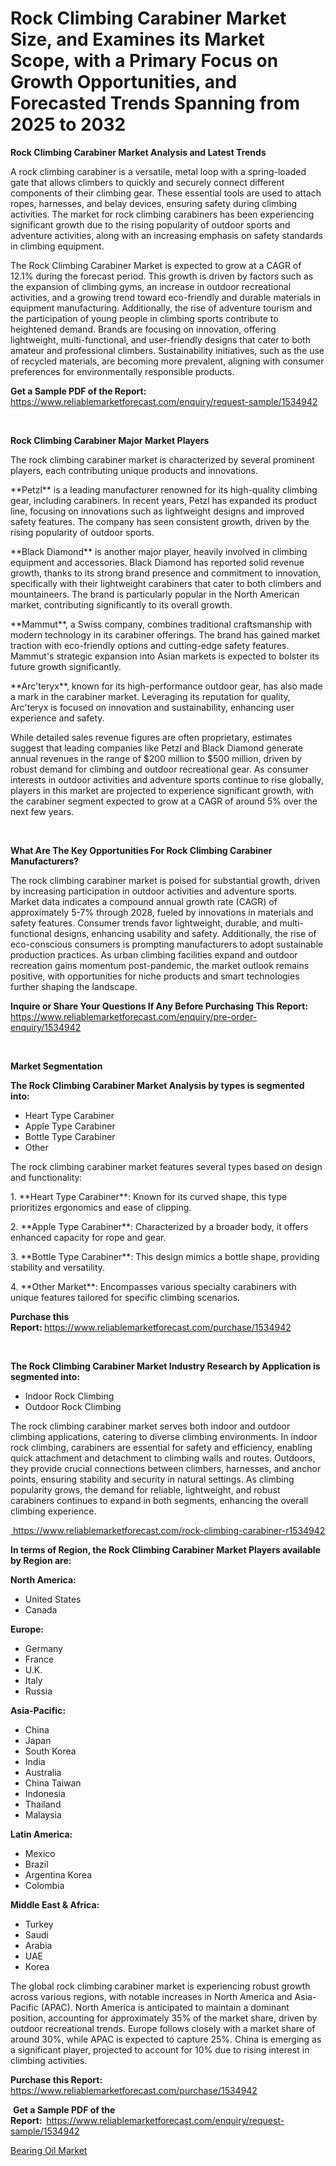 <p><h1>Rock Climbing Carabiner Market Size, and Examines its Market Scope, with a Primary Focus on Growth Opportunities, and Forecasted Trends Spanning from 2025 to 2032</h1></p><p><strong>Rock Climbing Carabiner Market Analysis and Latest Trends</strong></p>
<p><p>A rock climbing carabiner is a versatile, metal loop with a spring-loaded gate that allows climbers to quickly and securely connect different components of their climbing gear. These essential tools are used to attach ropes, harnesses, and belay devices, ensuring safety during climbing activities. The market for rock climbing carabiners has been experiencing significant growth due to the rising popularity of outdoor sports and adventure activities, along with an increasing emphasis on safety standards in climbing equipment.</p><p>The Rock Climbing Carabiner Market is expected to grow at a CAGR of 12.1% during the forecast period. This growth is driven by factors such as the expansion of climbing gyms, an increase in outdoor recreational activities, and a growing trend toward eco-friendly and durable materials in equipment manufacturing. Additionally, the rise of adventure tourism and the participation of young people in climbing sports contribute to heightened demand. Brands are focusing on innovation, offering lightweight, multi-functional, and user-friendly designs that cater to both amateur and professional climbers. Sustainability initiatives, such as the use of recycled materials, are becoming more prevalent, aligning with consumer preferences for environmentally responsible products.</p></p>
<p><strong>Get a Sample PDF of the Report:&nbsp;</strong> <a href="https://www.reliablemarketforecast.com/enquiry/request-sample/1534942?utm_campaign=1140&utm_medium=2&utm_source=Github&utm_content=ia&utm_term=06022025&utm_id=rock-climbing-carabiner">https://www.reliablemarketforecast.com/enquiry/request-sample/1534942</a></p>
<p>&nbsp;</p>
<p><strong>Rock Climbing Carabiner Major Market Players</strong></p>
<p><p>The rock climbing carabiner market is characterized by several prominent players, each contributing unique products and innovations. </p><p>**Petzl** is a leading manufacturer renowned for its high-quality climbing gear, including carabiners. In recent years, Petzl has expanded its product line, focusing on innovations such as lightweight designs and improved safety features. The company has seen consistent growth, driven by the rising popularity of outdoor sports.</p><p>**Black Diamond** is another major player, heavily involved in climbing equipment and accessories. Black Diamond has reported solid revenue growth, thanks to its strong brand presence and commitment to innovation, specifically with their lightweight carabiners that cater to both climbers and mountaineers. The brand is particularly popular in the North American market, contributing significantly to its overall growth.</p><p>**Mammut**, a Swiss company, combines traditional craftsmanship with modern technology in its carabiner offerings. The brand has gained market traction with eco-friendly options and cutting-edge safety features. Mammut's strategic expansion into Asian markets is expected to bolster its future growth significantly.</p><p>**Arc'teryx**, known for its high-performance outdoor gear, has also made a mark in the carabiner market. Leveraging its reputation for quality, Arc'teryx is focused on innovation and sustainability, enhancing user experience and safety.</p><p>While detailed sales revenue figures are often proprietary, estimates suggest that leading companies like Petzl and Black Diamond generate annual revenues in the range of $200 million to $500 million, driven by robust demand for climbing and outdoor recreational gear. As consumer interests in outdoor activities and adventure sports continue to rise globally, players in this market are projected to experience significant growth, with the carabiner segment expected to grow at a CAGR of around 5% over the next few years.</p></p>
<p>&nbsp;</p>
<p><strong>What Are The Key Opportunities For Rock Climbing Carabiner Manufacturers?</strong></p>
<p><p>The rock climbing carabiner market is poised for substantial growth, driven by increasing participation in outdoor activities and adventure sports. Market data indicates a compound annual growth rate (CAGR) of approximately 5-7% through 2028, fueled by innovations in materials and safety features. Consumer trends favor lightweight, durable, and multi-functional designs, enhancing usability and safety. Additionally, the rise of eco-conscious consumers is prompting manufacturers to adopt sustainable production practices. As urban climbing facilities expand and outdoor recreation gains momentum post-pandemic, the market outlook remains positive, with opportunities for niche products and smart technologies further shaping the landscape.</p></p>
<p><strong>Inquire or Share Your Questions If Any Before Purchasing This Report:</strong> <a href="https://www.reliablemarketforecast.com/enquiry/pre-order-enquiry/1534942?utm_campaign=1140&utm_medium=2&utm_source=Github&utm_content=ia&utm_term=06022025&utm_id=rock-climbing-carabiner">https://www.reliablemarketforecast.com/enquiry/pre-order-enquiry/1534942</a></p>
<p>&nbsp;</p>
<p><strong>Market Segmentation</strong></p>
<p><strong>The Rock Climbing Carabiner Market Analysis by types is segmented into:</strong></p>
<p><ul><li>Heart Type Carabiner</li><li>Apple Type Carabiner</li><li>Bottle Type Carabiner</li><li>Other</li></ul></p>
<p><p>The rock climbing carabiner market features several types based on design and functionality: </p><p>1. **Heart Type Carabiner**: Known for its curved shape, this type prioritizes ergonomics and ease of clipping.</p><p>2. **Apple Type Carabiner**: Characterized by a broader body, it offers enhanced capacity for rope and gear.</p><p>3. **Bottle Type Carabiner**: This design mimics a bottle shape, providing stability and versatility.</p><p>4. **Other Market**: Encompasses various specialty carabiners with unique features tailored for specific climbing scenarios.</p></p>
<p><strong>Purchase this Report:&nbsp;</strong><a href="https://www.reliablemarketforecast.com/purchase/1534942?utm_campaign=1140&utm_medium=2&utm_source=Github&utm_content=ia&utm_term=06022025&utm_id=rock-climbing-carabiner">https://www.reliablemarketforecast.com/purchase/1534942</a></p>
<p>&nbsp;</p>
<p><strong>The Rock Climbing Carabiner Market Industry Research by Application is segmented into:</strong></p>
<p><ul><li>Indoor Rock Climbing</li><li>Outdoor Rock Climbing</li></ul></p>
<p><p>The rock climbing carabiner market serves both indoor and outdoor climbing applications, catering to diverse climbing environments. In indoor rock climbing, carabiners are essential for safety and efficiency, enabling quick attachment and detachment to climbing walls and routes. Outdoors, they provide crucial connections between climbers, harnesses, and anchor points, ensuring stability and security in natural settings. As climbing popularity grows, the demand for reliable, lightweight, and robust carabiners continues to expand in both segments, enhancing the overall climbing experience.</p></p>
<p><a href="https://www.reliablemarketforecast.com/rock-climbing-carabiner-r1534942?utm_campaign=1140&utm_medium=2&utm_source=Github&utm_content=ia&utm_term=06022025&utm_id=rock-climbing-carabiner">&nbsp;https://www.reliablemarketforecast.com/rock-climbing-carabiner-r1534942</a></p>
<p><strong>In terms of Region, the Rock Climbing Carabiner Market Players available by Region are:</strong></p>
<p>
    <p> <strong> North America: </strong>
        <ul>
            <li>United States</li>
            <li>Canada</li>
        </ul>
        </p> 
    <p> <strong> Europe: </strong>
        <ul>
            <li>Germany</li>
            <li>France</li>
            <li>U.K.</li>
            <li>Italy</li>
            <li>Russia</li>
        </ul>
        </p> 
    <p> <strong> Asia-Pacific: </strong>
        <ul>
            <li>China</li>
            <li>Japan</li>
            <li>South Korea</li>
            <li>India</li>
            <li>Australia</li>
            <li>China Taiwan</li>
            <li>Indonesia</li>
            <li>Thailand</li>
            <li>Malaysia</li>
        </ul>
        </p> 
    <p> <strong> Latin America: </strong>
        <ul>
            <li>Mexico</li>
            <li>Brazil</li>
            <li>Argentina Korea</li>
            <li>Colombia</li>
        </ul>
        </p> 
    <p> <strong> Middle East & Africa: </strong>
        <ul>
            <li>Turkey</li>
            <li>Saudi</li>
            <li>Arabia</li>
            <li>UAE</li>
            <li>Korea</li>
        </ul>
    </p>
    </p>
<p><p>The global rock climbing carabiner market is experiencing robust growth across various regions, with notable increases in North America and Asia-Pacific (APAC). North America is anticipated to maintain a dominant position, accounting for approximately 35% of the market share, driven by outdoor recreational trends. Europe follows closely with a market share of around 30%, while APAC is expected to capture 25%. China is emerging as a significant player, projected to account for 10% due to rising interest in climbing activities.</p></p>
<p><strong>Purchase this Report: </strong><a href="https://www.reliablemarketforecast.com/purchase/1534942?utm_campaign=1140&utm_medium=2&utm_source=Github&utm_content=ia&utm_term=06022025&utm_id=rock-climbing-carabiner">https://www.reliablemarketforecast.com/purchase/1534942</a></p>
<p>&nbsp;<strong>Get a Sample PDF of the Report:&nbsp;&nbsp;</strong><a href="https://www.reliablemarketforecast.com/enquiry/request-sample/1534942?utm_campaign=1140&utm_medium=2&utm_source=Github&utm_content=ia&utm_term=06022025&utm_id=rock-climbing-carabiner">https://www.reliablemarketforecast.com/enquiry/request-sample/1534942</a></p>
<p><strong></strong></p>
<p><p><a href="https://github.com/AKSHATREPORTPRIME/Market-Research-Report-List-7/blob/main/bearing-oil-market.md?utm_campaign=1140&utm_medium=2&utm_source=Github&utm_content=ia&utm_term=06022025&utm_id=rock-climbing-carabiner">Bearing Oil Market</a></p></p>